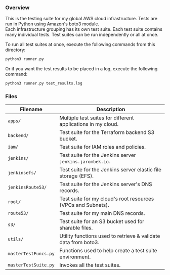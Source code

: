 ### Overview

This is the testing suite for my global AWS cloud infrastructure.  Tests are run in Python using Amazon's boto3 module.  
Each infrastructure grouping has its own test suite.  Each test suite contains many individual tests.  Test suites can 
be run independently or all at once.

To run all test suites at once, execute the following commands from this directory:

```bash
python3 runner.py
```

Or if you want the test results to be placed in a log, execute the following command:

```bash
python3 runner.py test_results.log
```

### Files

| Filename             | Description                                                                                  |
|----------------------|----------------------------------------------------------------------------------------------|
| `apps/`              | Multiple test suites for different applications in my cloud.                                 |
| `backend/`           | Test suite for the Terraform backend S3 bucket.                                              |
| `iam/`               | Test suite for IAM roles and policies.                                                       |
| `jenkins/`           | Test suite for the Jenkins server `jenkins.jarombek.io`.                                     |
| `jenkinsefs/`        | Test suite for the Jenkins server elastic file storage (EFS).                                |
| `jenkinsRoute53/`    | Test suite for the Jenkins server's DNS records.                                             |
| `root/`              | Test suite for my cloud's root resources (VPCs and Subnets).                                 |
| `route53/`           | Test suite for my main DNS records.                                                          |
| `s3/`                | Test suite for an S3 bucket used for sharable files.                                         |
| `utils/`             | Utility functions used to retrieve & validate data from boto3.                               |
| `masterTestFuncs.py` | Functions used to help create a test suite environment.                                      |
| `masterTestSuite.py` | Invokes all the test suites.                                                                 |